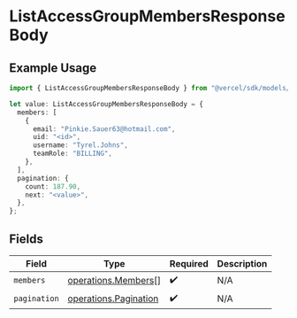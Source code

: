 # ListAccessGroupMembersResponseBody

## Example Usage

```typescript
import { ListAccessGroupMembersResponseBody } from "@vercel/sdk/models/operations/listaccessgroupmembers.js";

let value: ListAccessGroupMembersResponseBody = {
  members: [
    {
      email: "Pinkie.Sauer63@hotmail.com",
      uid: "<id>",
      username: "Tyrel.Johns",
      teamRole: "BILLING",
    },
  ],
  pagination: {
    count: 187.90,
    next: "<value>",
  },
};
```

## Fields

| Field                                                          | Type                                                           | Required                                                       | Description                                                    |
| -------------------------------------------------------------- | -------------------------------------------------------------- | -------------------------------------------------------------- | -------------------------------------------------------------- |
| `members`                                                      | [operations.Members](../../models/operations/members.md)[]     | :heavy_check_mark:                                             | N/A                                                            |
| `pagination`                                                   | [operations.Pagination](../../models/operations/pagination.md) | :heavy_check_mark:                                             | N/A                                                            |